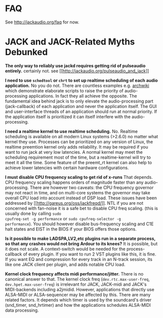 FAQ
===

See http://jackaudio.org/faq for now.


JACK and JACK-Related Myths Debunked
====================================

**The only way to reliably use jackd requires getting rid of pulseaudio entirely.**
certainly not. see [[http://jackaudio.org/pulseaudio_and_jack]]

**I need to use <code>schedtool</code> or <code>chrt</code> to set up realtime scheduling of each audio application.**
No you do not.
There are countless examples e.g.
[archwiki](https://wiki.archlinux.org/index.php?title=JACK_Audio_Connection_Kit&oldid=243256#A_Shell-Based_Example_Setup)
which demonstrate elaborate scripts to raise the priority of audio-processing applications. In fact they all achieve the opposite.
The fundamental idea behind jack is to only elevate the audio-processing part (jack-callback) of each application and never the application itself. The GUI and user-interface threads of an application should run at normal priority. If the application itself is prioritized it can itself interfere with the audio-processing.


**I need a realtime kernel to use realtime scheduling.**
No. Realtime scheduling is available on all modern Linux systems (>2.6.0) no matter what kernel they use. Processes can be prioritized on any version of Linux, the realtime preemtion kernel only adds reliability. It may be required if you want to run jack at very low latencies. A normal kernel may meet the scheduling requirement most of the time, but a realtime-kernel will try to meet it all the time.
Some feature of the preemt_rt kernel can also help to achieve lower latencies with certain hardware configurations.


**I must disable CPU frequency scaling to get rid of x-runs**
That depends. CPU frequency scaling happens orders of magnitude faster than any audio-processing. There are however two caveats: the CPU frequency governor may not react in time, and on multi-core systems the governor may take overall CPU load into account instead of DSP load. These issues have been addressed by [[http://gareus.org/oss/jackfreqd/]]. NTL if you are not concerned with fan-noise it is a safe bet to disable CPU freq scaling. (this is usually done by calling <code>sudo cpufreq-set -g performance</code> or <code>sudo cpufreq-selector -g performance</code>). You should however disable bus-frequency scaling and C1E halt states and EIST in the BIOS if your BIOS offers those options.


**Is it possible to make LADSPA,LV2,etc plugins run in a separate process, so that any crashes would not bring Ardour to its knees?**
It is possible, but it does not scale. A context-switch would be needed for the process-callback of every plugin.
If you want to run 2 VST plugins like this, it is fine. If you want EQ and compression for every track in an N-track session, its like one JACK client per plugin, and adds notable CPU load.

**Kernel clock frequency affects midi performance/jitter.**
There is no canonical answer to that. The kernel clock freq (<code>dev.rtc.max-user-freq</code>, <code>dev.hpet.max-user-freq</code>) is irrelevant for JACK, JACK-midi and JACK's MIDI-backends including a2jmidid.
However, applications that directly use ALSA-MIDI or ALSA-sequencer may be affected by this. There are many related factors. It depends which timer is used by the soundcard's driver (snd_timer, snd_hrtimer) and how the applications schedules ALSA-MIDI data processing.
